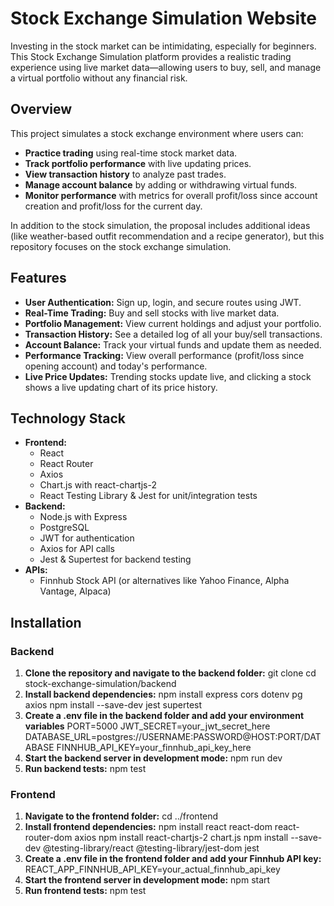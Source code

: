 # Stock Exchange Simulation Website

Investing in the stock market can be intimidating, especially for beginners. This Stock Exchange Simulation platform provides a realistic trading experience using live market data—allowing users to buy, sell, and manage a virtual portfolio without any financial risk.

## Overview

This project simulates a stock exchange environment where users can:
- **Practice trading** using real-time stock market data.
- **Track portfolio performance** with live updating prices.
- **View transaction history** to analyze past trades.
- **Manage account balance** by adding or withdrawing virtual funds.
- **Monitor performance** with metrics for overall profit/loss since account creation and profit/loss for the current day.

In addition to the stock simulation, the proposal includes additional ideas (like weather-based outfit recommendation and a recipe generator), but this repository focuses on the stock exchange simulation.

## Features

- **User Authentication:** Sign up, login, and secure routes using JWT.
- **Real-Time Trading:** Buy and sell stocks with live market data.
- **Portfolio Management:** View current holdings and adjust your portfolio.
- **Transaction History:** See a detailed log of all your buy/sell transactions.
- **Account Balance:** Track your virtual funds and update them as needed.
- **Performance Tracking:** View overall performance (profit/loss since opening account) and today's performance.
- **Live Price Updates:** Trending stocks update live, and clicking a stock shows a live updating chart of its price history.

## Technology Stack

- **Frontend:**  
  - React
  - React Router
  - Axios
  - Chart.js with react-chartjs-2
  - React Testing Library & Jest for unit/integration tests
- **Backend:**  
  - Node.js with Express
  - PostgreSQL
  - JWT for authentication
  - Axios for API calls
  - Jest & Supertest for backend testing
- **APIs:**  
  - Finnhub Stock API (or alternatives like Yahoo Finance, Alpha Vantage, Alpaca)


## Installation

### Backend

1. **Clone the repository and navigate to the backend folder:**
   git clone <repository-url>
   cd stock-exchange-simulation/backend
2. **Install backend dependencies:**
   npm install express cors dotenv pg axios
   npm install --save-dev jest supertest
3. **Create a .env file in the backend folder and add your environment variables**
   PORT=5000
   JWT_SECRET=your_jwt_secret_here
   DATABASE_URL=postgres://USERNAME:PASSWORD@HOST:PORT/DATABASE
   FINNHUB_API_KEY=your_finnhub_api_key_here
4. **Start the backend server in development mode:**
   npm run dev
5. **Run backend tests:** 
   npm test

### Frontend

1. **Navigate to the frontend folder:**
   cd ../frontend
2. **Install frontend dependencies:**
   npm install react react-dom react-router-dom axios
   npm install react-chartjs-2 chart.js
   npm install --save-dev @testing-library/react @testing-library/jest-dom jest
3. **Create a .env file in the frontend folder and add your Finnhub API key:**
   REACT_APP_FINNHUB_API_KEY=your_actual_finnhub_api_key
4. **Start the frontend server in development mode:**
   npm start
5. **Run frontend tests:** 
   npm test
